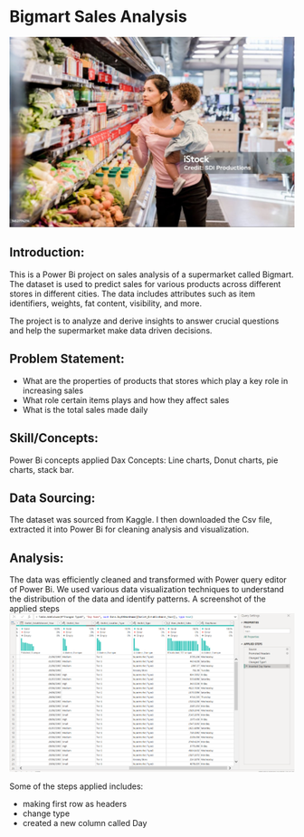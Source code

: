 # Bigmart Sales Analysis 
![](store_image.png)

## Introduction:

This is a Power Bi project on sales analysis of a supermarket called Bigmart. The dataset is used to predict sales for various products across different stores in different cities. The data includes attributes such as item identifiers, weights, fat content, visibility, and more.  

The project is to analyze and derive insights to answer crucial questions and help the supermarket make data driven decisions.

## Problem Statement:

- What are the properties of products that stores which play a key role in increasing sales
- What role certain items plays and how they affect sales
- What is the total sales made daily

 ## Skill/Concepts:

 Power Bi concepts applied
Dax Concepts: Line charts, Donut charts, pie charts, stack bar.

## Data Sourcing:

The dataset was sourced from Kaggle. I then downloaded the Csv file, extracted it into Power Bi for cleaning analysis and visualization.

## Analysis:

The data was efficiently cleaned and transformed with Power query editor of Power Bi. We used various data visualization techniques to understand the distribution of the data and identify patterns. A screenshot of the applied steps![](Transform_image.png)

Some of the steps applied includes:
- making first row as headers
- change type
- created a new column called Day
